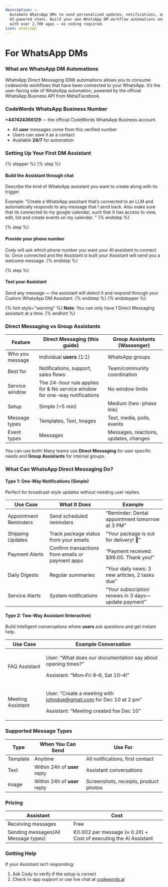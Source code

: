 ```yaml
---
description: >-
  Automate WhatsApp DMs to send personalized updates, notifications, and
  AI-powered chats. Build your own WhatsApp DM workflow automations and connect
  with over 2,700 apps — no coding required.
icon: whatsapp
---
```


# For WhatsApp DMs

### What are WhatsApp DM Automations

WhatsApp Direct Messaging (DM) automations allows you to consume codewords workflows that have been connected to your WhatsApp. It’s the user-facing side of WhatsApp automation, powered by the official WhatsApp Business API from Meta/Facebook.

### CodeWords WhatsApp Business Number

**+447424366129** — the official CodeWords WhatsApp Business account.

* All **user** messages come from this verified number
* Users can save it as a contact
* Available **24/7** for automation

### Setting Up Your First DM Assistant

{% stepper %}
{% step %}
#### Build the Assistant through chat

Describe the kind of WhatsApp assistant you want to create along with its trigger.

Example: "Create a WhatsApp assistant that’s connected to an LLM and automatically responds to any message that I send back. Also make sure that its connected to my google calendar, such that It has access to view, edit, list and create events on my calendar. "
{% endstep %}

{% step %}
#### Provide your phone number

Cody will ask which phone number you want your AI assistant to connect to. Once connected and the Assistant is built your Assistant will send you a welcome message.
{% endstep %}

{% step %}
#### Test your Assistant

Send any message — the assistant will detect it and respond through your Custom WhatsApp DM Assistant.
{% endstep %}
{% endstepper %}

{% hint style="warning" %}
**Note**: You can only have 1 Direct Messaging assistant at a time.
{% endhint %}

### Direct Messaging vs Group Assistants

| Feature         | Direct Messaging (this guide)                                               | Group Assistants (Wassenger)          |
| --------------- | --------------------------------------------------------------------------- | ------------------------------------- |
| Who you message | Individual **users** (1:1)                                                  | WhatsApp groups                       |
| Best for        | Notifications, support, sales flows                                         | Team/community coordination           |
| Service window  | The 24-hour rule applies for  & No service window for one-way notifications | No window limits                      |
| Setup           | Simple (\~5 min)                                                            | Medium (two-phase link)               |
| Message types   | Templates, Text, Images                                                     | Text, media, polls, events            |
| Event types     | Messages                                                                    | Messages, reactions, updates, changes |

&#x20;You can use both! Many teams use **Direct Messaging** for user specific needs and **Group Assistants** for internal groups.

### What Can WhatsApp Direct Messaging Do?

#### Type 1: One-Way Notifications (Simple)

Perfect for broadcast-style updates without needing user replies.

| Use Case              | What It Does                                     | Example                                             |
| --------------------- | ------------------------------------------------ | --------------------------------------------------- |
| Appointment Reminders | Send scheduled reminders                         | “Reminder: Dental appointment tomorrow at 3 PM”     |
| Shipping Updates      | Track package status from your emails            | “Your package is out for delivery! 🚚”              |
| Payment Alerts        | Confirm transactions from emails or payment apps | “Payment received: $99.00. Thank you!”              |
| Daily Digests         | Regular summaries                                | “Your daily news: 3 new articles, 2 tasks due”      |
| Service Alerts        | System notifications                             | “Your subscription renews in 3 days—update payment” |

#### Type 2: Two-Way Assistant (Interactive)

Build intelligent conversations where **users** ask questions and get instant help.

| Use Case          | Example Conversation                                                                                                     |
| ----------------- | ------------------------------------------------------------------------------------------------------------------------ |
| FAQ Assistant     | <p>User: “What does our documentation say about opening times?” </p><p>Assistant: “Mon–Fri 9–6, Sat 10–4!”</p>           |
| Meeting Assistant | <p>User: “Create a meeting with johndoe@gmail.com for Dec 10 at 2 pm” </p><p>Assistant: “Meeting created foe Dec 10”</p> |

### Supported Message Types

| Type     | When You Can Send             | Use For                               |
| -------- | ----------------------------- | ------------------------------------- |
| Template | Anytime                       | All notifications, first contact      |
| Text     |  Within 24h of **user** reply | Assistant conversations               |
| Image    | Within 24h of **user** reply  | Screenshots, receipts, product photos |

### Pricing

| Assistant                           | Cost                                                             |
| ----------------------------------- | ---------------------------------------------------------------- |
| Receiving messages                  | Free                                                             |
| Sending messages(All Message types) | €0.002 per message (≈ 0.2¢) + Cost of executing the AI Assistant |

### Getting Help

If your Assistant isn’t responding:

1. Ask Cody to verify if the setup is correct
2. Check in-app support or use live chat at [codewords.ai](https://codewords.agemo.ai/)
